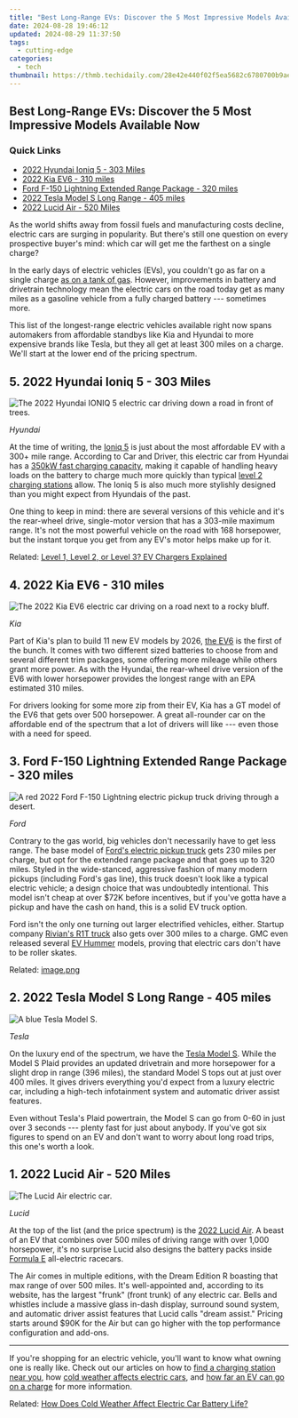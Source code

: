 ```yaml
---
title: "Best Long-Range EVs: Discover the 5 Most Impressive Models Available Now"
date: 2024-08-28 19:46:12
updated: 2024-08-29 11:37:50
tags:
  - cutting-edge
categories:
  - tech
thumbnail: https://thmb.techidaily.com/28e42e440f02f5ea5682c6780700b9aec886bd9aca849f4db3b0e7bc708ddb0e.jpg
---
```


## Best Long-Range EVs: Discover the 5 Most Impressive Models Available Now

### Quick Links

* [2022 Hyundai Ioniq 5 - 303 Miles](https://facebook.techidaily.com/crafting-a-unified-strategy-for-broadly-broadcasted-social-messages/)
* [2022 Kia EV6 - 310 miles](https://ai-topics.techidaily.com/updated-in-2024-what-is-an-ai-video-editor/)
* [Ford F-150 Lightning Extended Range Package - 320 miles](https://extra-support.techidaily.com/in-2024-samsung-bd-j5900-overhaul-whats-new/)
* [2022 Tesla Model S Long Range - 405 miles](https://facebook-video-recording.techidaily.com/best-practice-video-placement-on-facebook-vh/)
* [2022 Lucid Air - 520 Miles](https://android-location-track.techidaily.com/how-to-intercept-text-messages-on-vivo-x90s-drfone-by-drfone-virtual-android/)

 As the world shifts away from fossil fuels and manufacturing costs decline, electric cars are surging in popularity. But there's still one question on every prospective buyer's mind: which car will get me the farthest on a single charge?

 In the early days of electric vehicles (EVs), you couldn't go as far on a single charge [as on a tank of gas](https://activate-lock.techidaily.com/in-2024-bypass-activation-lock-on-iphone-11-pro-max-4-easy-ways-by-drfone-ios/). However, improvements in battery and drivetrain technology mean the electric cars on the road today get as many miles as a gasoline vehicle from a fully charged battery --- sometimes more.

 This list of the longest-range electric vehicles available right now spans automakers from affordable standbys like Kia and Hyundai to more expensive brands like Tesla, but they all get at least 300 miles on a charge. We'll start at the lower end of the pricing spectrum.

##  5\. 2022 Hyundai Ioniq 5 - 303 Miles

![The 2022 Hyundai IONIQ 5 electric car driving down a road in front of trees.](https://static1.howtogeekimages.com/wordpress/wp-content/uploads/2022/09/Large-50075-2022IONIQ5.jpg) 

_Hyundai_

 At the time of writing, the [Ioniq 5](https://www.hyundainews.com/en-us/models/hyundai-ioniq%5F5-2023-ioniq%5F5) is just about the most affordable EV with a 300+ mile range. According to Car and Driver, this electric car from Hyundai has a [350kW fast charging capacity](https://www.caranddriver.com/hyundai/ioniq-5), making it capable of handling heavy loads on the battery to charge much more quickly than typical [level 2 charging stations](https://visual-screen-recording.techidaily.com/unveiling-wintv-magic-compre-written-guide-to-capturing-live-on-windows-pc-for-2024/) allow. The Ioniq 5 is also much more stylishly designed than you might expect from Hyundais of the past.

 One thing to keep in mind: there are several versions of this vehicle and it's the rear-wheel drive, single-motor version that has a 303-mile maximum range. It's not the most powerful vehicle on the road with 168 horsepower, but the instant torque you get from any EV's motor helps make up for it.

Related: [Level 1, Level 2, or Level 3? EV Chargers Explained](https://visual-screen-recording.techidaily.com/unveiling-wintv-magic-compre-written-guide-to-capturing-live-on-windows-pc-for-2024/) 

##  4\. 2022 Kia EV6 - 310 miles

![The 2022 Kia EV6 electric car driving on a road next to a rocky bluff.](https://static1.howtogeekimages.com/wordpress/wp-content/uploads/2022/09/gallery_EV6_2022_exterior_5.jpg) 

_Kia_

 Part of Kia's plan to build 11 new EV models by 2026, [the EV6](https://www.kia.com/us/en/ev6) is the first of the bunch. It comes with two different sized batteries to choose from and several different trim packages, some offering more mileage while others grant more power. As with the Hyundai, the rear-wheel drive version of the EV6 with lower horsepower provides the longest range with an EPA estimated 310 miles.

 For drivers looking for some more zip from their EV, Kia has a GT model of the EV6 that gets over 500 horsepower. A great all-rounder car on the affordable end of the spectrum that a lot of drivers will like --- even those with a need for speed.

##  3\. Ford F-150 Lightning Extended Range Package - 320 miles

![A red 2022 Ford F-150 Lightning electric pickup truck driving through a desert.](https://static1.howtogeekimages.com/wordpress/wp-content/uploads/2022/09/22_FRD_F15_LIGHTNING_56860.jpg) 

_Ford_

 Contrary to the gas world, big vehicles don't necessarily have to get less range. The base model of [Ford's electric pickup truck](https://www.ford.com/trucks/f150/f150-lightning-electric-truck/) gets 230 miles per charge, but opt for the extended range package and that goes up to 320 miles. Styled in the wide-stanced, aggressive fashion of many modern pickups (including Ford's gas line), this truck doesn't look like a typical electric vehicle; a design choice that was undoubtedly intentional. This model isn't cheap at over $72K before incentives, but if you've gotta have a pickup and have the cash on hand, this is a solid EV truck option.

 Ford isn't the only one turning out larger electrified vehicles, either. Startup company [Rivian's R1T truck](https://www.reviewgeek.com/149012/rivian-r1t-electric-truck-review/) also gets over 300 miles to a charge. GMC even released several [EV Hummer](https://www.gmc.com/electric/hummer-ev) models, proving that electric cars don't have to be roller skates.

Related: [image.png](https://www.reviewgeek.com/115949/8-amazing-rivian-r1t-electric-truck-features/) 

##  2\. 2022 Tesla Model S Long Range - 405 miles

![A blue Tesla Model S.](https://static1.howtogeekimages.com/wordpress/wp-content/uploads/2022/09/Screenshot-2022-09-29-133228.png) 

_Tesla_

 On the luxury end of the spectrum, we have the [Tesla Model S](https://www.tesla.com/models). While the Model S Plaid provides an updated drivetrain and more horsepower for a slight drop in range (396 miles), the standard Model S tops out at just over 400 miles. It gives drivers everything you'd expect from a luxury electric car, including a high-tech infotainment system and automatic driver assist features.

 Even without Tesla's Plaid powertrain, the Model S can go from 0-60 in just over 3 seconds --- plenty fast for just about anybody. If you've got six figures to spend on an EV and don't want to worry about long road trips, this one's worth a look.

##  1\. 2022 Lucid Air - 520 Miles

![The Lucid Air electric car.](https://static1.howtogeekimages.com/wordpress/wp-content/uploads/2022/09/lucid-air-ev-3.jpg) 

_Lucid_

 At the top of the list (and the price spectrum) is the [2022 Lucid Air](https://www.lucidmotors.com/air). A beast of an EV that combines over 500 miles of driving range with over 1,000 horsepower, it's no surprise Lucid also designs the battery packs inside [Formula E](https://www.fiaformulae.com/en) all-electric racecars.

 The Air comes in multiple editions, with the Dream Edition R boasting that max range of over 500 miles. It's well-appointed and, according to its website, has the largest "frunk" (front trunk) of any electric car. Bells and whistles include a massive glass in-dash display, surround sound system, and automatic driver assist features that Lucid calls "dream assist." Pricing starts around $90K for the Air but can go higher with the top performance configuration and add-ons.

---

 If you're shopping for an electric vehicle, you'll want to know what owning one is really like. Check out our articles on how to [find a charging station near you](https://fox-friendly.techidaily.com/2024-approved-11-ultimate-phantom-4-accessories-to-purchase/), how [cold weather affects electric cars](https://pokemon-go-android.techidaily.com/in-2024-9-mind-blowing-tricks-to-hatch-eggs-in-pokemon-go-without-walking-on-poco-x5-pro-drfone-by-drfone-virtual-android/), and [how far an EV can go on a charge](https://fox-hovers.techidaily.com/2024-approved-quintessential-scripting-spectrum-8-cinematic-classes/) for more information.

Related: [How Does Cold Weather Affect Electric Car Battery Life?](https://pokemon-go-android.techidaily.com/in-2024-9-mind-blowing-tricks-to-hatch-eggs-in-pokemon-go-without-walking-on-poco-x5-pro-drfone-by-drfone-virtual-android/)

<ins class="adsbygoogle"
     style="display:block"
     data-ad-format="autorelaxed"
     data-ad-client="ca-pub-7571918770474297"
     data-ad-slot="1223367746"></ins>



<ins class="adsbygoogle"
     style="display:block"
     data-ad-client="ca-pub-7571918770474297"
     data-ad-slot="8358498916"
     data-ad-format="auto"
     data-full-width-responsive="true"></ins>
